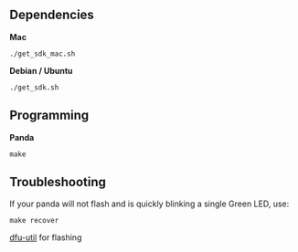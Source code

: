 Dependencies
--------

**Mac**

```
./get_sdk_mac.sh
```

**Debian / Ubuntu**

```
./get_sdk.sh
```


Programming
----

**Panda**

```
make
```

Troubleshooting
----

If your panda will not flash and is quickly blinking a single Green LED, use:
```
make recover
```


[dfu-util](http://github.com/dsigma/dfu-util.git) for flashing
